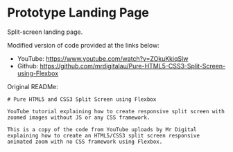 # Prototype Landing Page

Split-screen landing page.

Modified version of code provided at the links below:
- YouTube: https://www.youtube.com/watch?v=ZOkuKkiqSlw
- Github: https://github.com/mrdigitalau/Pure-HTML5-CSS3-Split-Screen-using-Flexbox

Original READMe:

```
# Pure HTML5 and CSS3 Split Screen using Flexbox

YouTube tutorial explaining how to create responsive split screen with zoomed images without JS or any CSS framework.

This is a copy of the code from YouTube uploads by Mr Digital explaining how to create an HTML5/CSS3 split screen responsive animated zoom with no CSS framework using Flexbox.
```